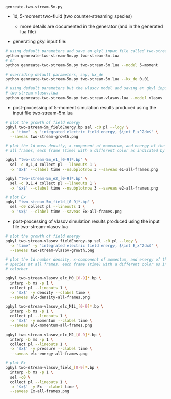 `genreate-two-stream-5m.py`

- 1d, 5-moment two-fluid (two counter-streaming species)
  - more details are documented in the generator (and in the generated lua file)

- generating gkyl input file:
```bash
# using default parameters and save an gkyl input file called two-stream-5m.lua
python genreate-two-stream-5m.py two-stream-5m.lua
# or
python genreate-two-stream-5m.py two-stream-5m.lua --model 5-moment

# overriding default parameters, say, kx_de
python genreate-two-stream-5m.py two-stream-5m.lua --kx_de 0.01

# using default parameters but the vlasov model and saving an gkyl input file called
# two-stream-vlasov.lua
python genreate-two-stream-5m.py two-stream-vlasov.lua --model vlasov
```

- post-processing of 5-moment simulation results produced using the input file
  two-stream-5m.lua
```bash
# plot the growth of field energy
pgkyl two-stream-5m_fieldEnergy.bp sel -c0 pl --logy \
  -x 'time' -y 'integrated electric field energy, $\int E_x^2dx$' \
  --saveas two-stream-growth.png

# plot the 1d mass density, x-component of momentum, and energy of the two species at
# all frames, each frame (time) with a different color as indicated by the colorbar

pgkyl "two-stream-5m_e1_[0-9]*.bp" \
  sel -c 0,1,4 collect pl --lineouts 1 \
  -x '$x$' --clabel time --nsubplotrow 3 --saveas e1-all-frames.png

pgkyl "two-stream-5m_e2_[0-9]*.bp" \
  sel -c 0,1,4 collect pl --lineouts 1 \
  -x '$x$' --clabel time --nsubplotrow 3 --saveas e2-all-frames.png

# plot Ex
pgkyl "two-stream-5m_field_[0-9]*.bp" \
  sel -c0 collect pl --lineouts 1 \
  -x '$x$' --clabel time --saveas Ex-all-frames.png
```


- post-processing of vlasov simulation results produced using the input file
  two-stream-vlasov.lua
```bash
# plot the growth of field energy
pgkyl two-stream-vlasov_fieldEnergy.bp sel -c0 pl --logy \
  -x 'time' -y 'integrated electric field energy, $\int E_x^2dx$' \
  --saveas two-stream-vlasov-growth.png

# plot the 1d number density, x-component of momentum, and energy of the electron
# species at all frames, each frame (time) with a different color as indicated by the
# colorbar

pgkyl two-stream-vlasov_elc_M0_[0-9]*.bp \
  interp -b ms -p 1 \
  collect pl --lineouts 1 \
  -x '$x$' -y density --clabel time \
  --saveas elc-density-all-frames.png

pgkyl two-stream-vlasov_elc_M1i_[0-9]*.bp \
  interp -b ms -p 1 \
  collect pl --lineouts 1 \
  -x '$x$' -y momentum --clabel time \
  --saveas elc-momentum-all-frames.png

pgkyl two-stream-vlasov_elc_M2_[0-9]*.bp \
  interp -b ms -p 1 \
  collect pl --lineouts 1 \
  -x '$x$' -y pressure --clabel time \
  --saveas elc-energy-all-frames.png

# plot Ex
pgkyl two-stream-vlasov_field_[0-9]*.bp \
  interp -b ms -p 1 \
  sel -c0 \
  collect pl --lineouts 1 \
  -x '$x$' -y Ex --clabel time \
  --saveas Ex-all-frames.png
```
